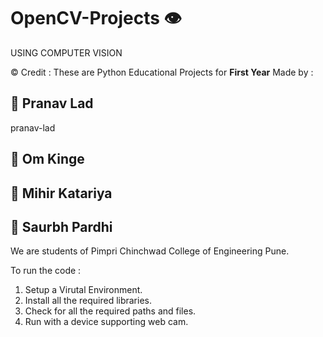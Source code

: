 # OpenCV-Projects 👁 
USING COMPUTER VISION

© Credit  : 
These are Python Educational Projects for **First Year** Made by :
## 🧑 Pranav Lad 
pranav-lad
## 🧑 Om Kinge
## 🧑 Mihir Katariya
## 🧑 Saurbh Pardhi
We are students of Pimpri Chinchwad College of Engineering Pune.

To run the code :
  1. Setup a Virutal Environment.
  2. Install all the required libraries.
  3. Check for all the required paths and files.
  4. Run with a device supporting web cam.
